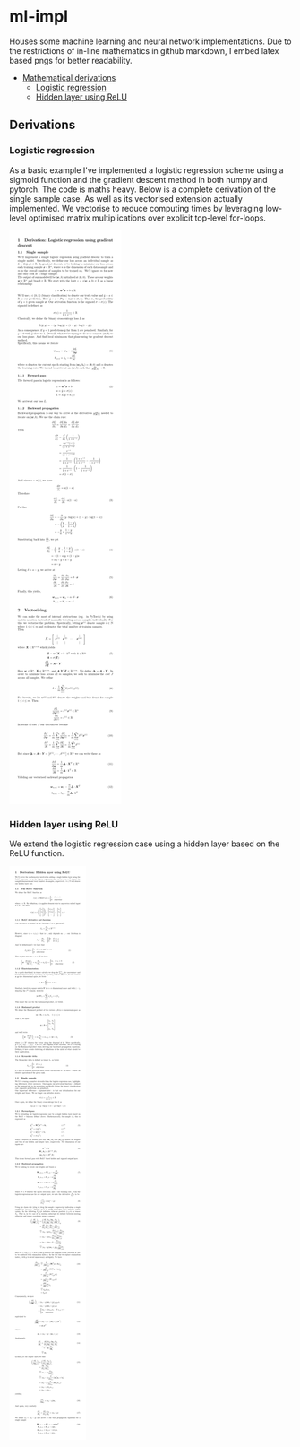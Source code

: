 # ml-impl
Houses some machine learning and neural network implementations. Due to the restrictions of in-line mathematics in github markdown, I embed latex based pngs for better readability.

- [Mathematical derivations](#derivations)
  - [Logistic regression](#logistic-regression)
  - [Hidden layer using ReLU](#hidden-layer-using-relu)

## Derivations
### Logistic regression
As a basic example I've implemented a logistic regression scheme using a sigmoid function and the gradient descent method in both numpy and pytorch. The code is maths heavy. Below is a complete derivation of the single sample case. As well as its vectorised extension actually implemented. We vectorise to reduce computing times by leveraging low-level optimised matrix multiplications over explicit top-level for-loops.

![Full logistic regression derivation.](docs/images/log-reg-20250603_132609.png)

### Hidden layer using ReLU
We extend the logistic regression case using a hidden layer based on the ReLU function.

![Full derivation for ReLU hidden layer.](docs/images/nn-relu-20250603_154344.png)
